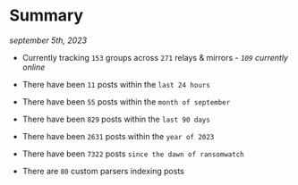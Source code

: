
# Summary
_september 5th, 2023_

- Currently tracking `153` groups across `271` relays & mirrors - _`109` currently online_

- There have been `11` posts within the `last 24 hours`

- There have been `55` posts within the `month of september`

- There have been `829` posts within the `last 90 days`

- There have been `2631` posts within the `year of 2023`

- There have been `7322` posts `since the dawn of ransomwatch`

- There are `80` custom parsers indexing posts
